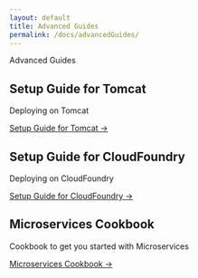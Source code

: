 ```yaml
---
layout: default
title: Advanced Guides
permalink: /docs/advancedGuides/
---
```


<section class="intro">
  <div class="grid">
    <div class="unit whole center-on-mobiles">
      <p class="first">Advanced Guides</p>
    </div>
  </div>
</section>
<section class="features">
  <div class="grid">
    <div class="unit one-third">
      <h2>Setup Guide for Tomcat</h2>
      <p>
        Deploying on Tomcat
       </p>
      <a href="SetupGuideForTomcat/">Setup Guide for Tomcat &rarr;</a>
    </div>
    <div class="unit one-third">
      <h2>Setup Guide for CloudFoundry</h2>
      <p>Deploying on CloudFoundry</p>
      <a href="SetupGuideForCloudFoundry/">Setup Guide for CloudFoundry &rarr;</a>
    </div>
    <div class="unit one-third">
      <h2>Microservices Cookbook</h2>
      <p>
        Cookbook to get you started with Microservices 
      </p>
      <a href="MicroservicesCookbook/">Microservices Cookbook &rarr;</a>
    </div>
    <div class="clear"></div>
  </div>
</section>


